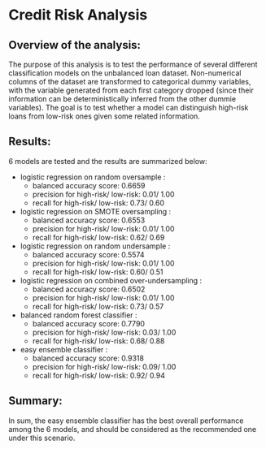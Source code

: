 # Credit Risk Analysis
## Overview of the analysis:
The purpose of this analysis is to test the performance of several different classification models on the unbalanced loan dataset. Non-numerical columns of the dataset are transformed to categorical dummy variables, with the variable generated from each first category dropped (since their information can be deterministically inferred from the other dummie variables). The goal is to test whether a model can distinguish high-risk loans from low-risk ones given some related information.
## Results:
6 models are tested and the results are summarized below:
* logistic regression on random oversample :
  * balanced accuracy score: 0.6659
  * precision for high-risk/ low-risk: 0.01/ 1.00
  * recall for high-risk/ low-risk: 0.73/ 0.60
* logistic regression on SMOTE oversampling :
  * balanced accuracy score: 0.6553
  * precision for high-risk/ low-risk: 0.01/ 1.00
  * recall for high-risk/ low-risk: 0.62/ 0.69
* logistic regression on random undersample :
  * balanced accuracy score: 0.5574
  * precision for high-risk/ low-risk: 0.01/ 1.00
  * recall for high-risk/ low-risk: 0.60/ 0.51
* logistic regression on combined over-undersampling :
  * balanced accuracy score: 0.6502
  * precision for high-risk/ low-risk: 0.01/ 1.00
  * recall for high-risk/ low-risk: 0.73/ 0.57
* balanced random forest classifier :
  * balanced accuracy score: 0.7790
  * precision for high-risk/ low-risk: 0.03/ 1.00
  * recall for high-risk/ low-risk: 0.68/ 0.88
* easy ensemble classifier :
  * balanced accuracy score: 0.9318
  * precision for high-risk/ low-risk: 0.09/ 1.00
  * recall for high-risk/ low-risk: 0.92/ 0.94
## Summary:
In sum, the easy ensemble classifier has the best overall performance among the 6 models, and should be considered as the recommended one under this scenario.
